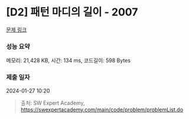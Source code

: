 # [D2] 패턴 마디의 길이 - 2007 

[문제 링크](https://swexpertacademy.com/main/code/problem/problemDetail.do?contestProbId=AV5P1kNKAl8DFAUq) 

### 성능 요약

메모리: 21,428 KB, 시간: 134 ms, 코드길이: 598 Bytes

### 제출 일자

2024-01-27 10:20



> 출처: SW Expert Academy, https://swexpertacademy.com/main/code/problem/problemList.do